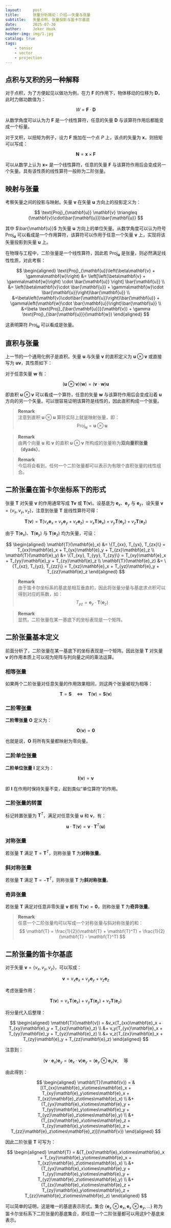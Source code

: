 ```yaml
---
layout:     post
title:      张量分析简论：介绍——矢量与张量
subtitle:   矢量点积、张量投影与笛卡尔基底
date:       2025-07-30
author:     Joker Hook
header-img: img/1.jpg
catalog: true
tags:
    - tensor
    - vector
    - projection
---
```


## 点积与叉积的另一种解释

对于点积，为了方便起见以做功为例，在力 $\mathbf{F}$ 的作用下，物体移动的位移为 $\mathbf{D}$，此时力做功数值为：

$$
W = \mathbf{F}\cdot \mathbf{D}
$$

从数学角度可以认为力 $\mathbf{F}$ 是一个线性算符，任意的矢量 $\mathbf{D}$ 与该算符作用后都能变成一个标量。

对于叉积，以扭矩为例子，设力 $\mathbf{F}$ 施加在一个点 $P$ 上，该点的矢量为 $\mathbf{x}$，则扭矩可以写成：

$$
\mathbf{N} = \mathbf{x} \times \mathbf{F}
$$

可以从数学上认为 $\mathbf{x} \times$ 是一个线性算符，任意的矢量 $\mathbf{F}$ 与该算符作用后会变成另一个矢量。具有该性质的线性算符一般称为二阶张量。

## 映射与张量

考察矢量之间的投影与映射。矢量 $\mathbf{v}$ 在矢量 $\mathbf{u}$ 方向上的投影定义为：

$$
\text{Proj}_{\mathbf{u}} \mathbf{v} \triangleq (\mathbf{v}\cdot\bar{\mathbf{u}})\bar{\mathbf{u}}
$$

其中 $\bar{\mathbf{u}}$ 为矢量 $\mathbf{u}$ 方向上的单位矢量。从数学角度可以认为符号 $\text{Proj}_{\mathbf{u}}$ 可以看成是一个作用算符，该算符可以作用于任意一个矢量 $\mathbf{v}$ 上，实现将该矢量投影到矢量 $\mathbf{u}$ 上。

在物理与工程中，二阶张量是一个线性算符，因此若 $\text{Proj}_{\mathbf{u}}$ 是张量，则必然满足线性性质，对此考察：

$$
\begin{aligned}
\text{Proj}_{\mathbf{u}}\left(\beta\mathbf{v} + \gamma\mathbf{w}\right) &= \left[\left(\beta\mathbf{v} + \gamma\mathbf{w}\right) \cdot \bar{\mathbf{u}} \right] \bar{\mathbf{u}} \\
&= \left(\beta\mathbf{v}\cdot \bar{\mathbf{u}} + \gamma\mathbf{w}\cdot \bar{\mathbf{u}}\right)\bar{\mathbf{u}} \\
&=\beta\left(\mathbf{v}\cdot\bar{\mathbf{u}}\right)\bar{\mathbf{u}} + \gamma\left(\mathbf{w}\cdot \bar{\mathbf{u}}\right)\bar{\mathbf{u}} \\
&=\beta \text{Proj}_{\bar{\mathbf{u}}}(\mathbf{v}) + \gamma \text{Proj}_{\bar{\mathbf{u}}}(\mathbf{w})
\end{aligned}
$$

这表明算符 $\text{Proj}_{\mathbf{u}}$ 可以看成是张量。

## 直积与张量

上一节的一个通用化例子是直积。矢量 $\mathbf{u}$ 与矢量 $\mathbf{v}$ 的直积定义为 $\mathbf{u}\otimes\mathbf{v}$ 或直接写为 $\mathbf{u}\mathbf{v}$，其性质如下：

对于任意矢量 $\mathbf{w}$ 有：

$$
\left(\mathbf{u}\otimes\mathbf{v}\right)(\mathbf{w}) = (\mathbf{v}\cdot\mathbf{w})\mathbf{u}
$$

即直积 $\mathbf{u}\otimes\mathbf{v}$ 可以看成一个算符，任意的矢量 $\mathbf{w}$ 与该算符作用后会变成沿着 $\mathbf{u}$ 方向的另一个矢量。可以很容易证明该算符是线性的，因此直积构成一个张量。

> **Remark**  
> 注意到直积 $\mathbf{u}\otimes\mathbf{u}$ 算符实际上就是映射张量，即：
> $$
> \text{Proj}_{\mathbf{u}} = \mathbf{u}\otimes\mathbf{u}
> $$

> **Remark**  
> 由两个向量 $\mathbf{u}$ 和 $\mathbf{v}$ 的直积 $\mathbf{u} \otimes \mathbf{v}$ 所构成的张量称为**双向量积张量（dyads）**。

> **Remark**  
> 今后将会看到，任何一个二阶张量都可以表示为有限个直积张量的线性组合。

## 二阶张量在笛卡尔坐标系下的形式

张量 $\mathbf{T}$ 对矢量 $\mathbf{v}$ 的作用通常写成 $\mathbf{T}\mathbf{v}$ 或 $\mathbf{T}\left(\mathbf{v}\right)$。设基底为 $\mathbf{e}_x$、$\mathbf{e}_y$ 与 $\mathbf{e}_z$，设矢量 $\mathbf{v} = \{v_x, v_y, v_z\}$，注意到张量 $\mathbf{T}$ 是线性算符可得：

$$
\mathbf{T}(\mathbf{v}) = \mathbf{T}(v_x\mathbf{e}_x + v_y\mathbf{e}_y + v_z\mathbf{e}_z) = v_x\mathbf{T}(\mathbf{e}_x) + v_y\mathbf{T}(\mathbf{e}_y) + v_z\mathbf{T}(\mathbf{e}_z)
$$

由于 $\mathbf{T}(\mathbf{e}_x)$、$\mathbf{T}(\mathbf{e}_y)$ 与 $\mathbf{T}(\mathbf{e}_z)$ 均为矢量，可设：

$$
\begin{aligned}
\mathbf{T}(\mathbf{e}_x) &= \{T_{xx}, T_{yx}, T_{zx}\} = T_{xx}\mathbf{e}_x + T_{yx}\mathbf{e}_y + T_{zx}\mathbf{e}_z \\
\mathbf{T}(\mathbf{e}_y) &= \{T_{xy}, T_{yy}, T_{zy}\} = T_{xy}\mathbf{e}_x + T_{yy}\mathbf{e}_y + T_{zy}\mathbf{e}_z \\
\mathbf{T}(\mathbf{e}_z) &= \{T_{xz}, T_{yz}, T_{zz}\} = T_{xz}\mathbf{e}_x + T_{yz}\mathbf{e}_y + T_{zz}\mathbf{e}_z
\end{aligned}
$$

> **Remark**  
> 由于笛卡尔坐标系的基底是相互垂直的，因此将张量分量与基底求点积可以得到对应的系数，如：
> $$
> T_{yz} = \mathbf{e}_y \cdot \mathbf{T}(\mathbf{e}_z)
> $$

> **Remark**  
> 显然，二阶张量在某一基底下的坐标表现是一个矩阵。

## 二阶张量基本定义

前面分析了，二阶张量在某一基底下的坐标表现是一个矩阵。因此张量 $\mathbf{T}$ 对矢量 $\mathbf{v}$ 的作用本质上可以视为矩阵与列向量之间的乘法运算。

### 相等张量

如果两个二阶张量对任意矢量的作用效果相同，则这两个张量被视为相等：

$$
\mathbf{T} = \mathbf{S} \quad \Longleftrightarrow \quad \mathbf{T}\left(\mathbf{v}\right) = \mathbf{S}\left(\mathbf{v}\right)
$$

### 二阶零张量

**二阶零张量** $\mathbf{O}$ 定义为：

$$
\mathbf{O}(\mathbf{v}) = \mathbf{0}
$$

也就是说，$\mathbf{O}$ 将所有矢量都映射为零向量。

### 二阶单位张量

**二阶单位张量** $\mathbf{I}$ 定义为：

$$
\mathbf{I}(\mathbf{v}) = \mathbf{v}
$$

即 $\mathbf{I}$ 在作用时保持矢量不变，起到类似“单位算符”的作用。

### 二阶张量的转置

标记转置张量为 $\mathbf{T}^{T}$，满足对任意矢量 $\mathbf{u}$ 和 $\mathbf{v}$，有：

$$
\mathbf{u}\cdot\mathbf{T}(\mathbf{v}) = \mathbf{v}\cdot \mathbf{T}^{T}(\mathbf{u})
$$

### 对称张量

若张量 $\mathbf{T}$ 满足 $\mathbf{T} = \mathbf{T}^{T}$，则称张量 $\mathbf{T}$ 为**对称张量**。

### 斜对称张量

若张量 $\mathbf{T}$ 满足 $\mathbf{T} = -\mathbf{T}^{T}$，则称张量 $\mathbf{T}$ 为**斜对称张量**。

### 奇异张量

若张量 $\mathbf{T}$ 满足对任意非零矢量 $\mathbf{v}$ 都有 $\mathbf{T}(\mathbf{v}) = \mathbf{0}$，则称张量 $\mathbf{T}$ 为**奇异张量**。

> **Remark**  
> 任意一个二阶张量均可以写成一个对称张量与斜对称张量的和：
> $$
> \mathbf{T} = \frac{1}{2}(\mathbf{T} + \mathbf{T}^T) + \frac{1}{2}(\mathbf{T} - \mathbf{T}^T)
> $$

## 二阶张量的笛卡尔基底

对于矢量 $\mathbf{v} = \{v_x, v_y, v_z\}$，可以写成：

$$
\mathbf{v} = v_x\mathbf{e}_x + v_y\mathbf{e}_y + v_z\mathbf{e}_z
$$

考虑张量作用：

$$
\mathbf{T}(\mathbf{v}) = v_x\mathbf{T}(\mathbf{e}_x) + v_y\mathbf{T}(\mathbf{e}_y) + v_z\mathbf{T}(\mathbf{e}_z)
$$

将分量代入后整理：

$$
\begin{aligned}
\mathbf{T}(\mathbf{v}) = &v_x(T_{xx}\mathbf{e}_x + T_{xy}\mathbf{e}_y + T_{xz}\mathbf{e}_z) \\
&+ v_y(T_{yx}\mathbf{e}_x + T_{yy}\mathbf{e}_y + T_{yz}\mathbf{e}_z) \\
&+ v_z(T_{zx}\mathbf{e}_x + T_{zy}\mathbf{e}_y + T_{zz}\mathbf{e}_z)
\end{aligned}
$$

注意到：

$$
(\mathbf{v} \cdot \mathbf{e}_x)\mathbf{e}_y = (\mathbf{e}_x \cdot \mathbf{v})\mathbf{e}_y = (\mathbf{e}_y\otimes\mathbf{e}_x)\mathbf{v}, \quad \text{等}
$$

由此得到：

$$
\begin{aligned}
\mathbf{T}(\mathbf{v}) = &[(T_{xx}\mathbf{e}_x\otimes\mathbf{e}_x + T_{xy}\mathbf{e}_y\otimes\mathbf{e}_x + T_{xz}\mathbf{e}_z\otimes\mathbf{e}_x) \\
&+ (T_{yx}\mathbf{e}_x\otimes\mathbf{e}_y + T_{yy}\mathbf{e}_y\otimes\mathbf{e}_y + T_{yz}\mathbf{e}_z\otimes\mathbf{e}_y) \\
&+ (T_{zx}\mathbf{e}_x\otimes\mathbf{e}_z + T_{zy}\mathbf{e}_y\otimes\mathbf{e}_z + T_{zz}\mathbf{e}_z\otimes\mathbf{e}_z)](\mathbf{v})
\end{aligned}
$$

因此二阶张量 $\mathbf{T}$ 可写为：

$$
\begin{aligned}
\mathbf{T} = &(T_{xx}\mathbf{e}_x\otimes\mathbf{e}_x + T_{xy}\mathbf{e}_y\otimes\mathbf{e}_x + T_{xz}\mathbf{e}_z\otimes\mathbf{e}_x) \\
&+ (T_{yx}\mathbf{e}_x\otimes\mathbf{e}_y + T_{yy}\mathbf{e}_y\otimes\mathbf{e}_y + T_{yz}\mathbf{e}_z\otimes\mathbf{e}_y) \\
&+ (T_{zx}\mathbf{e}_x\otimes\mathbf{e}_z + T_{zy}\mathbf{e}_y\otimes\mathbf{e}_z + T_{zz}\mathbf{e}_z\otimes\mathbf{e}_z)
\end{aligned}
$$

可以简单的证明，这是唯一的基底表示形式。集合 $\left\{\mathbf{e}_x\otimes\mathbf{e}_x, \mathbf{e}_x\otimes\mathbf{e}_y, \ldots \right\}$ 称为笛卡尔坐标系下二阶张量的基底集合，即任意一个二阶张量都可以用这9个基底来表示。
